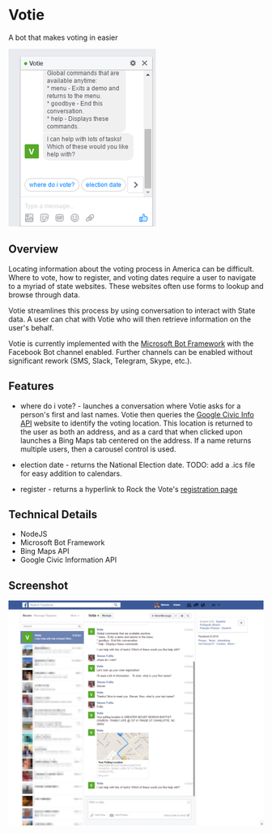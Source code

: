 # Votie
A bot that makes voting in easier

![screenshot](./media/image-001.png)

## Overview
Locating information about the voting process in America can be difficult. Where to vote, how to register, and voting dates require a user to navigate to a myriad of state websites.  These websites often use forms to lookup and browse through data. 

Votie streamlines this process by using conversation to interact with State data.  A user can chat with Votie who will then retrieve information on the user's behalf. 

Votie is currently implemented with the [Microsoft Bot Framework](https://dev.botframework.com/) with the Facebook Bot channel enabled. Further channels can be enabled without significant rework (SMS, Slack, Telegram, Skype, etc.). 

## Features

* where do i vote? - launches a conversation where Votie asks for a person's first and last names. Votie then queries the [Google Civic Info API](https://developers.google.com/civic-information) website to identify the voting location.  This location is returned to the user as both an address, and as a card that when clicked upon launches a Bing Maps tab centered on the address.  If a name returns multiple users, then a carousel control is used.

* election date - returns the National Election date. TODO: add a .ics file for easy addition to calendars.

* register - returns a hyperlink to Rock the Vote's [registration page](https://www.rockthevote.com/register-to-vote)

## Technical Details
* NodeJS
* Microsoft Bot Framework
* Bing Maps API
* Google Civic Information API

## Screenshot
![screenshot](./media/image-002.png)